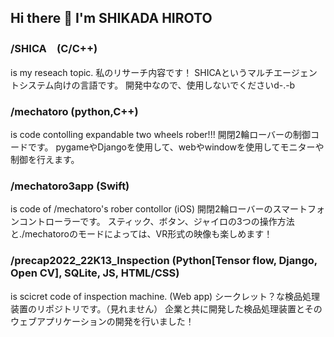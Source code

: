 ## Hi there 👋 I'm SHIKADA HIROTO

### /SHICA　(C/C++)
is my reseach topic.
私のリサーチ内容です！
SHICAというマルチエージェントシステム向けの言語です。
開発中なので、使用しないでくださいd-.-b

### /mechatoro (python,C++)
is code contolling expandable two wheels rober!!!
開閉2輪ローバーの制御コードです。
pygameやDjangoを使用して、webやwindowを使用してモニターや制御を行えます。

### /mechatoro3app (Swift)
is code of /mechatoro's rober contollor (iOS)
開閉2輪ローバーのスマートフォンコントローラーです。
スティック、ボタン、ジャイロの3つの操作方法と./mechatoroのモードによっては、VR形式の映像も楽しめます！

### /precap2022_22K13_Inspection (Python[Tensor flow, Django, Open CV], SQLite, JS, HTML/CSS)
is scicret code of inspection machine. (Web app)
シークレット？な検品処理装置のリポジトリです。（見れません）
企業と共に開発した検品処理装置とそのウェブアプリケーションの開発を行いました！



<!--
**bambi01-95/bambi01-95** is a ✨ _special_ ✨ repository because its `README.md` (this file) appears on your GitHub profile.

Here are some ideas to get you started:

- 🔭 I’m currently working on ...
- 🌱 I’m currently learning ...
- 👯 I’m looking to collaborate on ...
- 🤔 I’m looking for help with ...
- 💬 Ask me about ...
- 📫 How to reach me: ...
- 😄 Pronouns: ...
- ⚡ Fun fact: ...
-->
